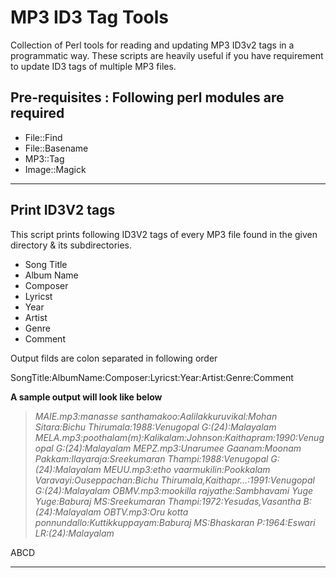# MP3 ID3 Tag Tools
Collection of Perl tools for reading and updating MP3 ID3v2 tags in a programmatic way. These scripts are heavily useful
if you have requirement to update ID3 tags of multiple MP3 files.

## Pre-requisites : Following perl modules are required

* File::Find
* File::Basename
* MP3::Tag
* Image::Magick

----
## Print ID3V2 tags
This script prints following ID3V2 tags of every MP3 file found in the given directory & its subdirectories.

* Song Title
* Album Name
* Composer
* Lyricst
* Year
* Artist
* Genre
* Comment

Output filds are colon separated in following order

SongTitle:AlbumName:Composer:Lyricst:Year:Artist:Genre:Comment

__A sample output will look like below__

>_MAIE.mp3:manasse santhamakoo:Aalilakkuruvikal:Mohan Sitara:Bichu Thirumala:1988:Venugopal G:(24):Malayalam
>MELA.mp3:poothalam(m):Kalikalam:Johnson:Kaithapram:1990:Venugopal G:(24):Malayalam
>MEPZ.mp3:Unarumee Gaanam:Moonam Pakkam:Ilayaraja:Sreekumaran Thampi:1988:Venugopal G:(24):Malayalam
>MEUU.mp3:etho vaarmukilin:Pookkalam Varavayi:Ouseppachan:Bichu Thirumala,Kaithapr...:1991:Venugopal G:(24):Malayalam
>OBMV.mp3:mookilla rajyathe:Sambhavami Yuge Yuge:Baburaj MS:Sreekumaran Thampi:1972:Yesudas,Vasantha B:(24):Malayalam
>OBTV.mp3:Oru kotta ponnundallo:Kuttikkuppayam:Baburaj MS:Bhaskaran P:1964:Eswari LR:(24):Malayalam_

ABCD

----
